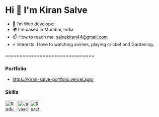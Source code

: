 Hi 👋 I'm Kiran Salve
===============================

- 🌱 I’m Web developer
- 🌍 I'm based in Mumbai, India
- 📫 How to reach me: salvekiran44@gmail.com
- ⚡ Interests: I love to watching animes, playing cricket and Gardening.

===============================
### Portfolio 

- https://kiran-salve-portfolio.vercel.app/

### Skills

<p align="left">
<a href="https://redux.js.org/" target="_blank" rel="noreferrer"><img src="https://raw.githubusercontent.com/danielcranney/readme-generator/main/public/icons/skills/python-colored.svg" width="36" height="36" alt="Redux" /></a>
<a href="https://developer.mozilla.org/en-US/docs/Web/JavaScript" target="_blank" rel="noreferrer"><img src="https://raw.githubusercontent.com/danielcranney/readme-generator/main/public/icons/skills/javascript-colored.svg" width="36" height="36" alt="Javascript" /></a>
<a href="https://reactjs.org/" target="_blank" rel="noreferrer"><img src="https://raw.githubusercontent.com/danielcranney/readme-generator/main/public/icons/skills/react-colored.svg" width="36" height="36" alt="React" /></a>  
